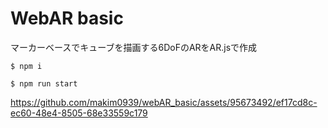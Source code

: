 # WebAR basic
マーカーベースでキューブを描画する6DoFのARをAR.jsで作成
```
$ npm i
```
```
$ npm run start
```
https://github.com/makim0939/webAR_basic/assets/95673492/ef17cd8c-ec60-48e4-8505-68e33559c179

